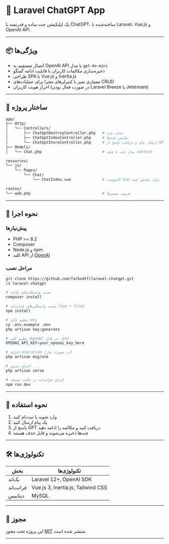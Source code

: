 # 💬 Laravel ChatGPT App

یک اپلیکیشن چت ساده و قدرتمند با ChatGPT، ساخته‌شده با Laravel، Vue.js و OpenAI API.

---

## 📦 ویژگی‌ها

- اتصال مستقیم به OpenAI API با مدل `gpt-4o-mini`
- ذخیره‌سازی مکالمات کاربران با قابلیت ادامه گفتگو
- طراحی SPA با Vue.js و Inertia.js
- معماری تمیز با کنترلرهای مجزا برای عملیات‌های CRUD
- احراز هویت کاربران (در صورت فعال بودن Laravel Breeze یا Jetstream)

---

## 🧱 ساختار پروژه

```bash
app/
├── Http/
│   └── Controllers/
│       ├── ChatGptDestroyController.php   # حذف چت
│       ├── ChatGptIndexController.php     # نمایش چت‌ها
│       └── ChatGptStoreController.php     # ارسال پیام و دریافت پاسخ از GPT
├── Models/
│   └── Chat.php                           # مدل چت با فیلد context

resources/
└── js/
    └── Pages/
        └── Chat/
            └── ChatIndex.vue              # کامپوننت Vue برای نمایش چت

routes/
└── web.php                                # تعریف مسیرها
```

---

## 🚀 نحوه اجرا

### پیش‌نیازها

- PHP >= 8.2  
- Composer  
- Node.js و npm  
- کلید API از [OpenAI](https://platform.openai.com/account/api-keys)

### مراحل نصب

```bash
git clone https://github.com/farbodtf/laravel-chatgpt.git
cd laravel-chatgpt

# نصب وابستگی‌های بک‌اند
composer install

# نصب وابستگی‌های فرانت‌اند (Vue + Vite)
npm install

# تنظیم فایل env
cp .env.example .env
php artisan key:generate

# تنظیم کلید OpenAI در فایل .env
OPENAI_API_KEY=your_openai_key_here

# اجرای migration (در صورت نیاز)
php artisan migrate

# اجرای سرور
php artisan serve

# اجرای فرانت‌اند در حالت توسعه
npm run dev
```

---

## 🧠 نحوه استفاده

1. وارد شوید یا ثبت‌نام کنید  
2. یک پیام ارسال کنید  
3. پاسخ از GPT دریافت کنید و مکالمه را ادامه دهید  
4. چت‌ها ذخیره می‌شوند و قابل حذف هستند  

---

## 🛠 تکنولوژی‌ها

| بخش       | تکنولوژی‌ها                         |
|-----------|-------------------------------------|
| بک‌اند    | Laravel 12+, OpenAI SDK             |
| فرانت‌اند | Vue.js 3, Inertia.js, Tailwind CSS  |
| دیتابیس   | MySQL                               |

---

## 📁 مجوز

این پروژه تحت مجوز [MIT](LICENSE) منتشر شده است.

---
